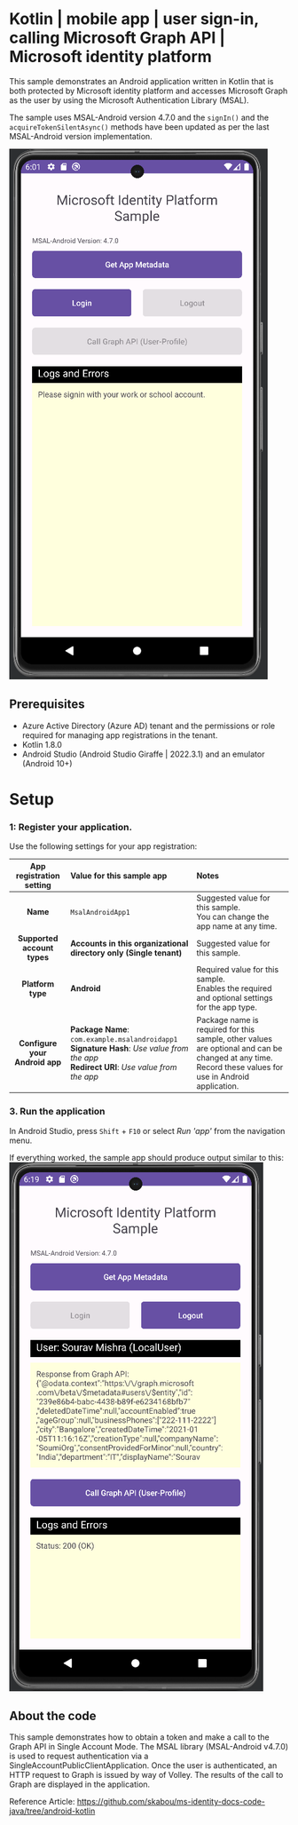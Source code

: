 # Kotlin | mobile app | user sign-in, calling Microsoft Graph API | Microsoft identity platform

This sample demonstrates an Android application written in Kotlin that is both protected by Microsoft identity platform and accesses Microsoft Graph as the user by using the Microsoft Authentication Library (MSAL).

The sample uses MSAL-Android version 4.7.0 and the `signIn()` and the `acquireTokenSilentAsync()` methods have been updated as per the last MSAL-Android version implementation.

![A screenshot showing the sample application running on an Android emulator.](./app_image.PNG)

## Prerequisites
- Azure Active Directory (Azure AD) tenant and the permissions or role required for managing app registrations in the tenant.
- Kotlin 1.8.0
- Android Studio (Android Studio Giraffe | 2022.3.1) and an emulator (Android 10+)

# Setup

### 1: Register your application. 
Use the following settings for your app registration:

| App registration <br/> setting | Value for this sample app                                                    | Notes                                                                                              |
|:------------------------------:|:-----------------------------------------------------------------------------|:---------------------------------------------------------------------------------------------------|
| **Name**                       | `MsalAndroidApp1`                                                                  | Suggested value for this sample. <br/> You can change the app name at any time.                    |
| **Supported account types**    | **Accounts in this organizational directory only (Single tenant)**           | Suggested value for this sample.                                                                   |
| **Platform type**              | **Android**                                                                  | Required value for this sample. <br/> Enables the required and optional settings for the app type. |
| **Configure your Android app** | **Package Name**: `com.example.msalandroidapp1`<br/>**Signature Hash**: _Use value from the app_ <br/>**Redirect URI**: _Use value from the app_                                                      | Package name is required for this sample, other values are optional and can be changed at any time.  Record these values for use in Android application.                                                                    |

### 3. Run the application

In Android Studio, press `Shift` + `F10` or select _Run 'app'_ from the navigation menu.

If everything worked, the sample app should produce output similar to this:
![A screenshot showing the sample application running on an Android emulator.](./app_image_loggedIn.PNG)

## About the code

This sample demonstrates how to obtain a token and make a call to the Graph API in Single Account Mode.  The MSAL library (MSAL-Android v4.7.0) is used to request authentication via a SingleAccountPublicClientApplication.  Once the user is authenticated, an HTTP request to Graph is issued by way of Volley.  The results of the call to Graph are displayed in the application.

Reference Article: https://github.com/skabou/ms-identity-docs-code-java/tree/android-kotlin